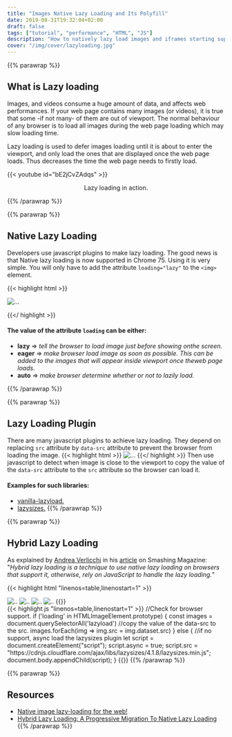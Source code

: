```yaml
---
title: "Images Native Lazy Loading and Its Polyfill"
date: 2019-08-31T19:32:04+02:00
draft: false
tags: ["tutorial", "performance", "HTML", "JS"]
description: "How to natively lazy load images and iframes starting supported from Chrome 75, and polyfill for other browsers."
cover: "/img/cover/lazyloading.jpg"
---
```


{{% parawrap %}}
## What is Lazy loading
Images, and videos consume a huge amount of data, and affects web performances. If your web page contains many images (or videos), it is true that some -if not many- of them are out of viewport. The normal behaviour of any browser is to load all images during the web page loading which may slow loading time. 

Lazy loading is used to defer images loading until it is about to enter the viewport, and only load the ones that are displayed once the web page loads. Thus decreases the time the web page needs to firstly load.

{{< youtube id="bE2jCvZAdqs" >}}
<figcaption style="text-align: center;">Lazy loading in action.</figcaption>

{{% /parawrap %}}

{{% parawrap %}}
## Native Lazy Loading
Developers use javascript plugins to make lazy loading. The good news is that Native lazy loading is now supported in Chrome 75. Using it is very simple. You will only have to add the attribute `loading="lazy"` to the `<img>` element.


{{< highlight html >}}

 <img src="image.jpg" loading="lazy" alt="..." />

{{</ highlight >}}

#### The value of the attribute `loading` can be either:

- **lazy**  => _tell the browser to load image just before showing onthe screen._
- **eager** => _make browser load image as soon as possible. This can be added to the images that will appear inside viewport once theweb page loads._
- **auto**  => _make browser determine whether or not to lazily load._

{{% /parawrap %}}

{{% parawrap %}}
## Lazy Loading Plugin

There are many javascript plugins to achieve lazy loading. They depend on replacing `src` attribute by `data-src` attribute to prevent the browser from loading the image. 
{{< highlight html >}}
 <img data-src="image.jpg" alt="..." />
{{</ highlight >}}
Then use javascript to detect when image is close to the viewport to copy the value of the `data-src` attribute to the `src` attribute so the browser can load it.

#### Examples for such libraries: 

- [vanilla-lazyload.](https://www.andreaverlicchi.eu/lazyload)
- [lazysizes.](https://github.com/aFarkas/lazysizes)
{{% /parawrap %}}

{{% parawrap %}}
## Hybrid Lazy Loading

As explained by [Andrea Verlicchi](https://twitter.com/verlok) in his [article](https://www.smashingmagazine.com/2019/05/hybrid-lazy-loading-progressive-migration-native/) on Smashing Magazine: 
"_Hybrid lazy loading is a technique to use native lazy loading on browsers that support it, otherwise, rely on JavaScript to handle the lazy loading._"

{{< highlight html "linenos=table,linenostart=1" >}}
<!--Load this hero image as soon as possible-->
<img src="hero.jpg" loading="eager" alt=".."/>

<!--Lazy load these images as user scroll down-->
<img data-src="image1.jpg" loading="lazy" alt=".." class="lazyload"/>

<img data-src="image2.jpg" loading="lazy" alt=".." class="lazyload"/>

<img data-src="image3.jpg" loading="lazy" alt=".." class="lazyload"/>
{{</ highlight >}}
<br />
{{< highlight js "linenos=table,linenostart=1" >}}
//Check for browser support.
if ('loading' in HTMLImageElement.prototype) {
    const images = document.querySelectorAll('lazyload')
    //copy the value of the data-src to the src.
    images.forEach(img => img.src = img.dataset.src)
} else {
    //if no support, async load the lazysizes plugin
    let script = document.createElement("script");
    script.async = true;
    script.src =
      "https://cdnjs.cloudflare.com/ajax/libs/lazysizes/4.1.8/lazysizes.min.js";
    document.body.appendChild(script);
}
{{</ highlight >}}
{{% /parawrap %}}

{{% parawrap %}}
## Resources
- [Native image lazy-loading for the web!](https://addyosmani.com/blog/lazy-loading/)
- [Hybrid Lazy Loading: A Progressive Migration To Native Lazy Loading](https://www.smashingmagazine.com/2019/05/hybrid-lazy-loading-progressive-migration-native/)
{{% /parawrap %}}